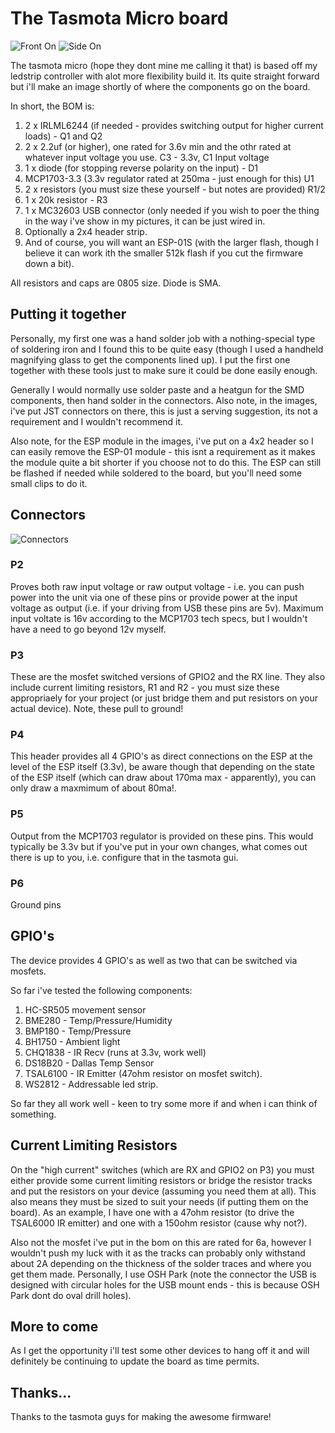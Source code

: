 # The Tasmota Micro board

![Front On](https://raw.githubusercontent.com/takigama/HomeAutomationExperiments/master/Tasmota-Micro/Hardware/images/20181015_023856_ws.jpg)
![Side On](https://raw.githubusercontent.com/takigama/HomeAutomationExperiments/master/Tasmota-Micro/Hardware/images/20181015_024028_ws.jpg)

The tasmota micro (hope they dont mine me calling it that) is based off my
ledstrip controller with alot more flexibility build it. Its quite straight
forward but i'll make an image shortly of where the components go on the
board.

In short, the BOM is:

1. 2 x IRLML6244 (if needed - provides switching output for higher current
   loads) - Q1 and Q2
2. 2 x 2.2uf (or higher), one rated for 3.6v min and the othr rated at
   whatever input voltage you use. C3 - 3.3v, C1 Input voltage
3. 1 x diode (for stopping reverse polarity on the input) - D1
4. MCP1703-3.3 (3.3v regulator rated at 250ma - just enough for this) U1
5. 2 x resistors (you must size these yourself - but notes are provided) R1/2
6. 1 x 20k resistor - R3
7. 1 x MC32603 USB connector (only needed if you wish to poer the thing
   in the way i've show in my pictures, it can be just wired in.
8. Optionally a 2x4 header strip.
9. And of course, you will want an ESP-01S (with the larger flash, though I
   believe it can work ith the smaller 512k flash if you cut the firmware
   down a bit).

All resistors and caps are 0805 size. Diode is SMA.

## Putting it together

Personally, my first one was a hand solder job with a nothing-special type
of soldering iron and I found this to be quite easy (though I used a handheld
magnifying glass to get the components lined up). I put the first one together
with these tools just to make sure it could be done easily enough.

Generally I would normally use solder paste and a heatgun for the SMD
components, then hand solder in the connectors. Also note, in the images, i've
put JST connectors on there, this is just a serving suggestion, its not a
requirement and I wouldn't recommend it.

Also note, for the ESP module in the images, i've put on a 4x2 header so I
can easily remove the ESP-01 module - this isnt a requirement as it makes
the module quite a bit shorter if you choose not to do this. The ESP can still
be flashed if needed while soldered to the board, but you'll need some small
clips to do it.

## Connectors

![Connectors](https://raw.githubusercontent.com/takigama/HomeAutomationExperiments/master/Tasmota-Micro/Hardware/images/layout.png)

### P2

Proves both raw input voltage or raw output voltage - i.e. you can push
power into the unit via one of these pins or provide power at the input
voltage as output (i.e. if your driving from USB these pins are 5v). Maximum
input voltate is 16v according to the MCP1703 tech specs, but I wouldn't
have a need to go beyond 12v myself.

### P3

These are the mosfet switched versions of GPIO2 and the RX line. They also
include current limiting resistors, R1 and R2 - you must size these
appropriaely for your project (or just bridge them and put resistors on
your actual device). Note, these pull to ground!

### P4

This header provides all 4 GPIO's as direct connections on the ESP at the
level of the ESP itself (3.3v), be aware though that depending on the state
of the ESP itself (which can draw about 170ma max - apparently), you can only
draw a maxmimum of about 80ma!.

### P5 

Output from the MCP1703 regulator is provided on these pins. This would
typically be 3.3v but if you've put in your own changes, what comes out
there is up to you, i.e. configure that in the tasmota gui.

### P6

Ground pins

## GPIO's

The device provides 4 GPIO's as well as two that can be switched via
mosfets.

So far i've tested the following components:

1. HC-SR505 movement sensor
2. BME280 - Temp/Pressure/Humidity
3. BMP180 - Temp/Pressure
4. BH1750 - Ambient light
5. CHQ1838 - IR Recv (runs at 3.3v, work well)
6. DS18B20 - Dallas Temp Sensor
7. TSAL6100 - IR Emitter (47ohm resistor on mosfet switch).
8. WS2812 - Addressable led strip.

So far they all work well - keen to try some more if and when i can think of
something.

## Current Limiting Resistors

On the "high current" switches (which are RX and GPIO2 on P3) you must either
provide some current limiting resistors or bridge the resistor tracks and put
the resistors on your device (assuming you need them at all). This also means
they must be sized to suit your needs (if putting them on the board). As an
example, I have one with a 47ohm resistor (to drive the TSAL6000 IR emitter)
and one with a 150ohm resistor (cause why not?).

Also not the mosfet i've put in the bom on this are rated for 6a, however I
wouldn't push my luck with it as the tracks can probably only withstand about
2A depending on the thickness of the solder traces and where you get them made.
Personally, I use OSH Park (note the connector the USB is designed with
circular holes for the USB mount ends - this is because OSH Park dont do oval
drill holes).

## More to come

As I get the opportunity i'll test some other devices to hang off it and will
definitely be continuing to update the board as time permits.

## Thanks...

Thanks to the tasmota guys for making the awesome firmware!
